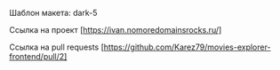 Шаблон макета: dark-5

Ссылка на проект [https://ivan.nomoredomainsrocks.ru/]

Ссылка на pull requests [https://github.com/Karez79/movies-explorer-frontend/pull/2]